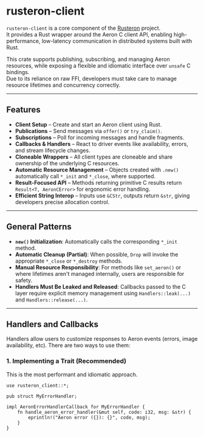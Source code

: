 # rusteron-client

`rusteron-client` is a core component of the [Rusteron](https://github.com/gsrxyz/rusteron) project.  
It provides a Rust wrapper around the Aeron C client API, enabling high-performance, low-latency communication in distributed systems built with Rust.

This crate supports publishing, subscribing, and managing Aeron resources, while exposing a flexible and idiomatic interface over `unsafe` C bindings.  
Due to its reliance on raw FFI, developers must take care to manage resource lifetimes and concurrency correctly.

---

## Features

- **Client Setup** – Create and start an Aeron client using Rust.
- **Publications** – Send messages via `offer()` or `try_claim()`.
- **Subscriptions** – Poll for incoming messages and handle fragments.
- **Callbacks & Handlers** – React to driver events like availability, errors, and stream lifecycle changes.
- **Cloneable Wrappers** – All client types are cloneable and share ownership of the underlying C resources.
- **Automatic Resource Management** – Objects created with `.new()` automatically call `*_init` and `*_close`, where supported.
- **Result-Focused API** – Methods returning primitive C results return `Result<T, AeronCError>` for ergonomic error handling.
- **Efficient String Interop** – Inputs use `&CStr`, outputs return `&str`, giving developers precise allocation control.

---

## General Patterns

- **`new()` Initialization**: Automatically calls the corresponding `*_init` method.
- **Automatic Cleanup (Partial)**: When possible, `Drop` will invoke the appropriate `*_close` or `*_destroy` methods.
- **Manual Resource Responsibility**: For methods like `set_aeron()` or where lifetimes aren't managed internally, users are responsible for safety.
- **Handlers Must Be Leaked and Released**: Callbacks passed to the C layer require explicit memory management using `Handlers::leak(...)` and `Handlers::release(...)`.

---

## Handlers and Callbacks

Handlers allow users to customize responses to Aeron events (errors, image availability, etc). There are two ways to use them:

### 1. Implementing a Trait (Recommended)

This is the most performant and idiomatic approach.

```rust,no_ignore
use rusteron_client::*;

pub struct MyErrorHandler;

impl AeronErrorHandlerCallback for MyErrorHandler {
    fn handle_aeron_error_handler(&mut self, code: i32, msg: &str) {
        eprintln!("Aeron error ({}): {}", code, msg);
    }
}
